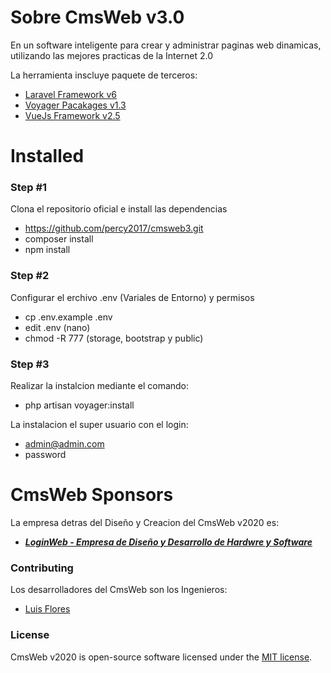 
# Sobre CmsWeb v3.0

En un software inteligente para crear y administrar paginas web dinamicas, utilizando las mejores practicas de la Internet 2.0

La herramienta inscluye paquete de terceros:

- [Laravel Framework v6](#)
- [Voyager Pacakages v1.3](#)
- [VueJs Framework v2.5](#)

# Installed
### Step #1
Clona el repositorio oficial e install las dependencias
- https://github.com/percy2017/cmsweb3.git
- composer install
- npm install

### Step #2
Configurar el erchivo .env (Variales de Entorno) y permisos
-   cp .env.example .env
-   edit .env (nano)   
-   chmod -R 777 (storage, bootstrap y public)

### Step #3
Realizar la instalcion mediante el comando:
-   php artisan voyager:install

La instalacion el super usuario con el login:
-   admin@admin.com 
-   password
# CmsWeb Sponsors

La empresa detras del Diseño y Creacion del CmsWeb v2020 es:

- ***[LoginWeb - Empresa de Diseño y Desarrollo de Hardwre y Software](https://loginweb.net/)***

### Contributing

Los desarrolladores del CmsWeb son los Ingenieros:
- [Luis Flores](#)


### License

CmsWeb v2020 is open-source software licensed under the [MIT license](https://opensource.org/licenses/MIT).
